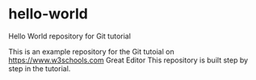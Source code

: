 # hello-world
Hello World repository for Git tutorial

This is an example repository for the Git tutoial on https://www.w3schools.com
Great Editor
This repository is built step by step in the tutorial.
